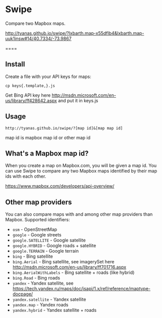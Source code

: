 Swipe
=====

Compare two Mapbox maps.

http://tyanas.github.io/swipe/?lxbarth.map-x55dflb4&lxbarth.map-uuk1insw#14/40.7334/-73.9867

====

## Install

Create a file with your API keys for maps:

    cp keys{.template,}.js

Get Bing API key here http://msdn.microsoft.com/en-us/library/ff428642.aspx
and put it in keys.js

## Usage

    http://tyanas.github.io/swipe/?[map id]&[map map id]

map id is mapbox map id or other map id

## What's a Mapbox map id?

When you create a map on Mapbox.com, you will be given a map id. You can use
Swipe to compare any two Mapbox maps identified by their map ids with each
other.

https://www.mapbox.com/developers/api-overview/

## Other map providers

You can also compare maps with and among other map providers than Mapbox. Supported identifiers:

- `osm` - OpenStreetMap
- `google` - Google streets
- `google.SATELLITE` - Google satellite
- `google.HYBRID` - Google roads + satellite
- `google.TERRAIN` - Google terrain
- `bing` - Bing satellite
- `bing.Aerial` - Bing satellite, see imagerySet here http://msdn.microsoft.com/en-us/library/ff701716.aspx
- `bing.AerialWithLabels` - Bing satellite + roads (like hybrid)
- `bing.Road` - Bing roads
- `yandex` - Yandex satellite, see https://tech.yandex.ru/maps/doc/jsapi/1.x/ref/reference/maptype-docpage/
- `yandex.satellite` - Yandex satellite
- `yandex.map` - Yandex roads
- `yandex.hybrid` - Yandex satellite + roads

